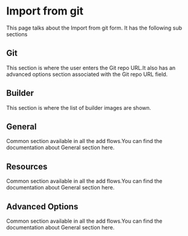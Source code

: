 # Import from git
This page talks about the Import from git form.
It has the following sub sections
## Git
This section is where the user enters the Git repo URL.It also has an advanced options section associated with the Git repo URL field.
## Builder
This section is where the list of builder images are shown.
## General
Common section available in all the add flows.You can find the documentation about General section here.
## Resources
Common section available in all the add flows.You can find the documentation about General section here.
## Advanced Options
Common section available in all the add flows.You can find the documentation about General section here.
